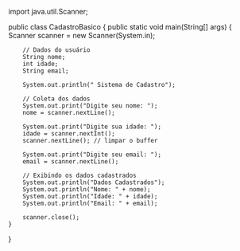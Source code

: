 import java.util.Scanner;

public class CadastroBasico {
    public static void main(String[] args) {
        Scanner scanner = new Scanner(System.in);

        // Dados do usuário
        String nome;
        int idade;
        String email;

        System.out.println(" Sistema de Cadastro");

        // Coleta dos dados
        System.out.print("Digite seu nome: ");
        nome = scanner.nextLine();

        System.out.print("Digite sua idade: ");
        idade = scanner.nextInt();
        scanner.nextLine(); // limpar o buffer

        System.out.print("Digite seu email: ");
        email = scanner.nextLine();

        // Exibindo os dados cadastrados
        System.out.println("Dados Cadastrados");
        System.out.println("Nome: " + nome);
        System.out.println("Idade: " + idade);
        System.out.println("Email: " + email);

        scanner.close();
    }
}
